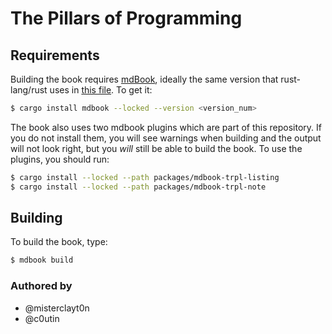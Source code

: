 # The Pillars of Programming

## Requirements

Building the book requires [mdBook], ideally the same version that
rust-lang/rust uses in [this file][rust-mdbook]. To get it:

[mdBook]: https://github.com/rust-lang/mdBook
[rust-mdbook]: https://github.com/rust-lang/rust/blob/master/src/tools/rustbook/Cargo.toml

```bash
$ cargo install mdbook --locked --version <version_num>
```

The book also uses two mdbook plugins which are part of this repository. If you
do not install them, you will see warnings when building and the output will not
look right, but you *will* still be able to build the book. To use the plugins,
you should run:

```bash
$ cargo install --locked --path packages/mdbook-trpl-listing
$ cargo install --locked --path packages/mdbook-trpl-note
```

## Building

To build the book, type:

```bash
$ mdbook build
```

### Authored by

* @misterclayt0n
* @c0utin

